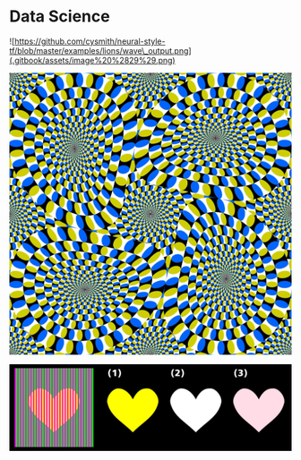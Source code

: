 # Data Science

![https://github.com/cysmith/neural-style-tf/blob/master/examples/lions/wave\_output.png](.gitbook/assets/image%20%2829%29.png)

![](.gitbook/assets/image%20%2817%29.png)

![](.gitbook/assets/image%20%282%29.png)

